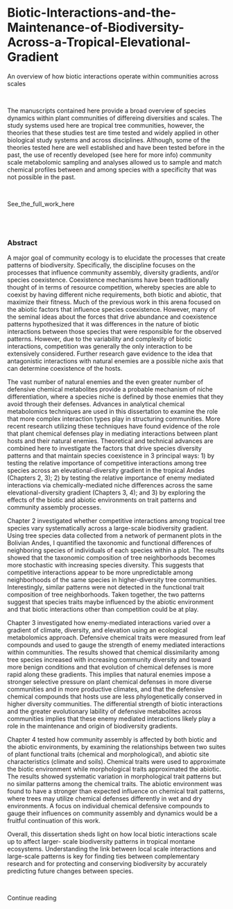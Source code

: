 # Biotic-Interactions-and-the-Maintenance-of-Biodiversity-Across-a-Tropical-Elevational-Gradient
An overview of how biotic interactions operate within communities across scales

<br>

The manuscripts contained here provide a broad overview of species dynamics within plant communities of differeing diversities and scales. The study systems used here are tropical tree communities, however, the theories that these studies test are time tested and widely applied in other biological study systems and across disciplines. Although, some of the theories tested here are well established and have been tested before in the past, the use of recently developed (see here for more info) community scale metabolomic sampling and analyses allowed us to sample and match chemical profiles between and among species with a specificity that was not possible in the past.

<br>

See_the_full_work_here

<br>

<br>

### Abstract

A major goal of community ecology is to elucidate the processes that create patterns of
biodiversity. Specifically, the discipline focuses on the processes that influence community
assembly, diversity gradients, and/or species coexistence. Coexistence mechanisms have been
traditionally thought of in terms of resource competition, whereby species are able to coexist by
having different niche requirements, both biotic and abiotic, that maximize their fitness. Much of
the previous work in this arena focused on the abiotic factors that influence species coexistence.
However, many of the seminal ideas about the forces that drive abundance and coexistence
patterns hypothesized that it was differences in the nature of biotic interactions between those
species that were responsible for the observed patterns. However, due to the variability and
complexity of biotic interactions, competition was generally the only interaction to be
extensively considered. Further research gave evidence to the idea that antagonistic interactions
with natural enemies are a possible niche axis that can determine coexistence of the hosts. 

The vast number of natural enemies and the even greater number of defensive chemical
metabolites provide a probable mechanism of niche differentiation, where a species niche is
defined by those enemies that they avoid through their defenses. Advances in analytical chemical
metabolomics techniques are used in this dissertation to examine the role that more complex
interaction types play in structuring communities. More recent research utilizing these techniques
have found evidence of the role that plant chemical defenses play in mediating interactions
between plant hosts and their natural enemies. Theoretical and technical advances are combined
here to investigate the factors that drive species diversity patterns and that maintain species
coexistence in 3 principal ways: 1) by testing the relative importance of competitive interactions
among tree species across an elevational-diversity gradient in the tropical Andes (Chapters 2, 3);
2) by testing the relative importance of enemy mediated interactions via chemically-mediated
niche differences across the same elevational-diversity gradient (Chapters 3, 4); and 3) by
exploring the effects of the biotic and abiotic environments on trait patterns and community
assembly processes.

Chapter 2 investigated whether competitive interactions among tropical tree species vary
systematically across a large-scale biodiversity gradient. Using tree species data collected from a
network of permanent plots in the Bolivian Andes, I quantified the taxonomic and functional
differences of neighboring species of individuals of each species within a plot. The results
showed that the taxonomic composition of tree neighborhoods becomes more stochastic with
increasing species diversity. This suggests that competitive interactions appear to be more
unpredictable among neighborhoods of the same species in higher-diversity tree communities.
Interestingly, similar patterns were not detected in the functional trait composition of tree
neighborhoods. Taken together, the two patterns suggest that species traits maybe influenced by
the abiotic environment and that biotic interactions other than competition could be at play.

Chapter 3 investigated how enemy-mediated interactions varied over a gradient of
climate, diversity, and elevation using an ecological metabolomics approach. Defensive chemical
traits were measured from leaf compounds and used to gauge the strength of enemy mediated
interactions within communities. The results showed that chemical dissimilarity among tree
species increased with increasing community diversity and toward more benign conditions and
that evolution of chemical defenses is more rapid along these gradients. This implies that natural
enemies impose a stronger selective pressure on plant chemical defenses in more diverse
communities and in more productive climates, and that the defensive chemical compounds that
hosts use are less phylogenetically conserved in higher diversity communities. The differential
strength of biotic interactions and the greater evolutionary lability of defensive metabolites
across communities implies that these enemy mediated interactions likely play a role in the
maintenance and origin of biodiversity gradients.

Chapter 4 tested how community assembly is affected by both biotic and the abiotic
environments, by examining the relationships between two suites of plant functional traits
(chemical and morphological), and abiotic site characteristics (climate and soils). Chemical traits
were used to approximate the biotic environment while morphological traits approximated the
abiotic. The results showed systematic variation in morphological trait patterns but no similar
patterns among the chemical traits. The abiotic environment was found to have a stronger than
expected influence on chemical trait patterns, where trees may utilize chemical defenses
differently in wet and dry environments. A focus on individual chemical defensive compounds to 
gauge their influences on community assembly and dynamics would be a fruitful continuation of
this work.

Overall, this dissertation sheds light on how local biotic interactions scale up to affect larger-
scale biodiversity patterns in tropical montane ecosystems. Understanding the link between local
scale interactions and large-scale patterns is key for finding ties between complementary
research and for protecting and conserving biodiversity by accurately predicting future changes
between species.

<br>

Continue reading

